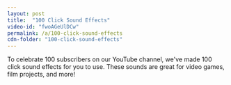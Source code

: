```yaml
---
layout: post
title:  "100 Click Sound Effects"
video-id: "fwoAGeUlDCw"
permalink: /a/100-click-sound-effects
cdn-folder: "100-click-sound-effects"
---
```


To celebrate 100 subscribers on our YouTube channel, we've made 100 click sound effects for you to use. These sounds are great for video games, film projects, and more!
